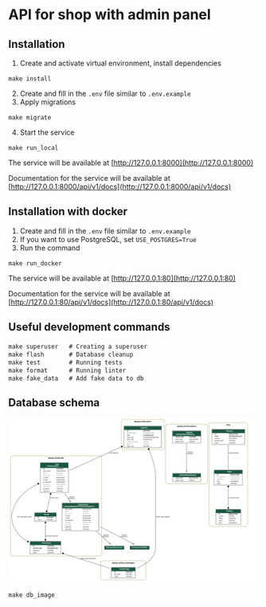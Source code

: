 # API for shop with admin panel
## Installation
1. Create and activate virtual environment, install dependencies
```
make install
```
2. Create and fill in the `.env` file similar to `.env.example`
3. Apply migrations
```
make migrate
```
4. Start the service
```
make run_local
```
The service will be available at [http://127.0.0.1:8000](http://127.0.0.1:8000)

Documentation for the service will be available at [http://127.0.0.1:8000/api/v1/docs](http://127.0.0.1:8000/api/v1/docs)

## Installation with docker
1. Create and fill in the `.env` file similar to `.env.example`
2. If you want to use PostgreSQL, set `USE_POSTGRES=True`
3. Run the command
```
make run_docker
```
The service will be available at [http://127.0.0.1:80](http://127.0.0.1:80)

Documentation for the service will be available at [http://127.0.0.1:80/api/v1/docs](http://127.0.0.1:80/api/v1/docs)

## Useful development commands
```
make superuser   # Creating a superuser
make flash       # Database cleanup
make test        # Running tests
make format      # Running linter
make fake_data   # Add fake data to db
```
## Database schema
![Schema](./imgs/models.png)
```
make db_image
```